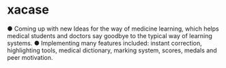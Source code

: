 # xacase
●  Coming up with new Ideas for the way of medicine learning, which helps medical students and doctors say goodbye to the typical way of learning systems.
● Implementing many features included: instant correction, highlighting tools, medical dictionary, marking system, scores, medals and peer motivation.

